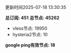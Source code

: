 更新时间2025-07-18 13:30:35

**总订阅: 451**
**总节点: 45262**
- vless节点: 19950
- hysteria2节点: 10

**google ping有效节点: 18**
